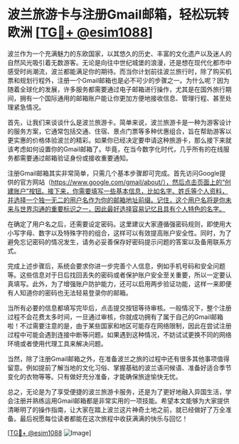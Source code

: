 # 波兰旅游卡与注册Gmail邮箱，轻松玩转欧洲 [[TG💪+ @esim1088](https://t.me/s/esim1088)]

波兰作为一个充满魅力的东欧国家，以其悠久的历史、丰富的文化遗产以及迷人的自然风光吸引着无数游客。无论是向往中世纪城堡的浪漫，还是想在现代化都市中感受时尚潮流，波兰都能满足你的期待。而当你计划前往波兰旅行时，除了购买机票和规划行程外，注册一个Gmail邮箱也是必不可少的步骤之一。为什么呢？因为随着全球化的发展，许多服务都需要通过电子邮箱进行操作，尤其是在国外旅行期间，拥有一个国际通用的邮箱账户能让你更加方便地接收信息、管理行程、甚至处理紧急情况。

首先，让我们来谈谈什么是波兰旅游卡。简单来说，波兰旅游卡是一种为游客设计的服务方案，它通常包括交通、住宿、景点门票等多种优惠组合，旨在帮助游客以更实惠的价格体验波兰的精彩。如果你已经决定要申请这种旅游卡，那么接下来就该考虑如何设置你的Gmail邮箱了。毕竟，在当今数字化时代，几乎所有的在线服务都需要通过邮箱验证身份或接收重要通知。

注册Gmail邮箱其实非常简单，只需几个基本步骤即可完成。首先访问Google提供的官方网站（https://www.google.com/gmail/about/），然后点击页面上的“创建账户”按钮。接下来，你需要填写一些基本信息，比如名字、姓氏等个人资料，并选择一个独一无二的用户名作为你的邮箱地址前缀。记住，这个用户名将是你未来与世界沟通的重要标识之一，因此最好选择容易记忆且具有个人特色的名字。

在确定了用户名之后，还需要设定密码。这里建议大家遵循强密码规则，即使用大小写字母、数字以及特殊字符的组合，这样可以有效提高账户安全性。同时，为了避免忘记密码的情况发生，请务必妥善保存好密码提示问题的答案以及备用联系方式。

完成上述步骤后，系统会要求你进一步完善个人信息，例如手机号码和安全问题等。这些信息对于日后找回丢失的密码或者保护账户安全至关重要，所以一定要认真填写。此外，为了增强账户防护能力，还可以启用两步验证功能，这样一来即便有人知道你的密码也无法轻易登录你的邮箱。

当所有必要的信息都填写完毕后，点击提交按钮等待审核。一般情况下，整个注册过程不会花费太多时间，一旦通过审核，你就成功拥有了属于自己的Gmail邮箱啦！不过需要注意的是，由于某些国家和地区可能存在网络限制，因此在尝试注册过程中可能会遇到连接中断等问题。如果遇到这种情况，不妨试试更换不同的网络环境或者使用代理工具来解决问题。

当然，除了注册Gmail邮箱之外，在准备波兰之旅的过程中还有很多其他事项值得留意。例如提前了解当地的文化习俗、掌握基础的波兰语问候语、准备好适合季节变化的衣物等等。只有做好充分准备，才能确保旅途愉快无忧。

总之，无论是为了享受便捷的波兰旅游卡服务，还是为了更好地融入异国生活，学会注册并熟练运用Gmail邮箱都是非常实用的一项技能。希望本文能够为大家提供清晰明了的操作指南，让大家在踏上波兰这片神奇土地之前，就已经做好了万全准备。最后祝愿每位读者都能在这次旅程中收获满满的快乐与回忆！

[[TG💪+ @esim1088](https://t.me/s/esim1088) ![Image](https://i.postimg.cc/4NQfJmqS/Snipaste-2025-05-13-00-14-12.png)]